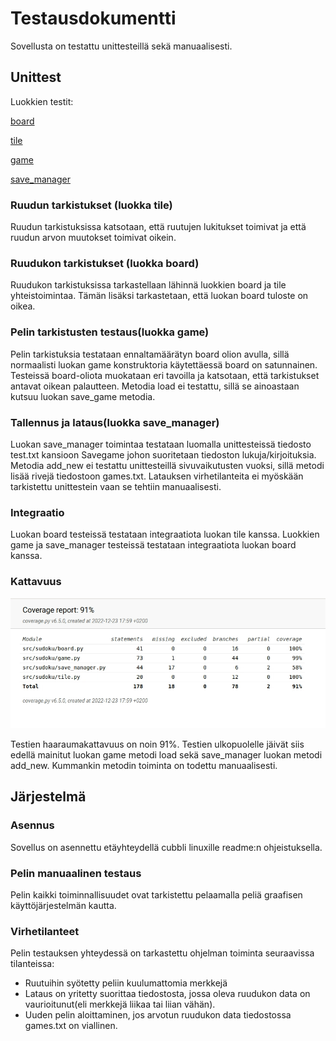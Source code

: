 # Testausdokumentti
Sovellusta on testattu unittesteillä sekä manuaalisesti.

## Unittest
Luokkien testit:

[board](src/tests/board_test.py)

[tile](src/tests/tile_test.py)

[game](src/tests/game_test.py)

[save_manager](save_manager_test.py)

### Ruudun tarkistukset (luokka tile)
Ruudun tarkistuksissa katsotaan, että ruutujen lukitukset toimivat ja että ruudun arvon muutokset toimivat oikein.
### Ruudukon tarkistukset (luokka board)
Ruudukon tarkistuksissa tarkastellaan lähinnä luokkien board ja tile yhteistoimintaa. Tämän lisäksi tarkastetaan, että luokan board tuloste on oikea.
### Pelin tarkistusten testaus(luokka game)
Pelin tarkistuksia testataan ennaltamäärätyn board olion avulla, sillä normaalisti luokan game konstruktoria käytettäessä board on satunnainen. Testeissä board-oliota muokataan eri tavoilla ja katsotaan, että tarkistukset antavat oikean palautteen. Metodia load ei testattu, sillä se ainoastaan kutsuu luokan save_game metodia.
### Tallennus ja lataus(luokka save_manager)
Luokan save_manager toimintaa testataan luomalla unittesteissä tiedosto test.txt kansioon Savegame johon suoritetaan tiedoston lukuja/kirjoituksia. Metodia add_new ei testattu unittesteillä sivuvaikutusten vuoksi, sillä metodi lisää rivejä tiedostoon games.txt. Latauksen virhetilanteita ei myöskään tarkistettu unittestein vaan se tehtiin manuaalisesti.
### Integraatio
Luokan board testeissä testataan integraatiota luokan tile kanssa. Luokkien game ja save_manager testeissä testataan integraatiota luokan board kanssa.
### Kattavuus
![](kuvat/testikattavuus1.png)

Testien haaraumakattavuus on noin 91%. Testien ulkopuolelle jäivät siis edellä mainitut luokan game metodi load sekä save_manager luokan metodi add_new.  Kummankin metodin toiminta on todettu manuaalisesti.
## Järjestelmä
### Asennus
Sovellus on asennettu etäyhteydellä cubbli linuxille readme:n ohjeistuksella. 
### Pelin manuaalinen testaus
Pelin kaikki toiminnallisuudet ovat tarkistettu pelaamalla peliä graafisen käyttöjärjestelmän kautta. 
### Virhetilanteet
Pelin testauksen yhteydessä on tarkastettu ohjelman toiminta seuraavissa tilanteissa:
  - Ruutuihin syötetty peliin kuulumattomia merkkejä
  - Lataus on yritetty suorittaa tiedostosta, jossa oleva ruudukon data on vaurioitunut(eli merkkejä liikaa tai liian vähän).
  - Uuden pelin aloittaminen, jos arvotun ruudukon data tiedostossa games.txt on viallinen.
